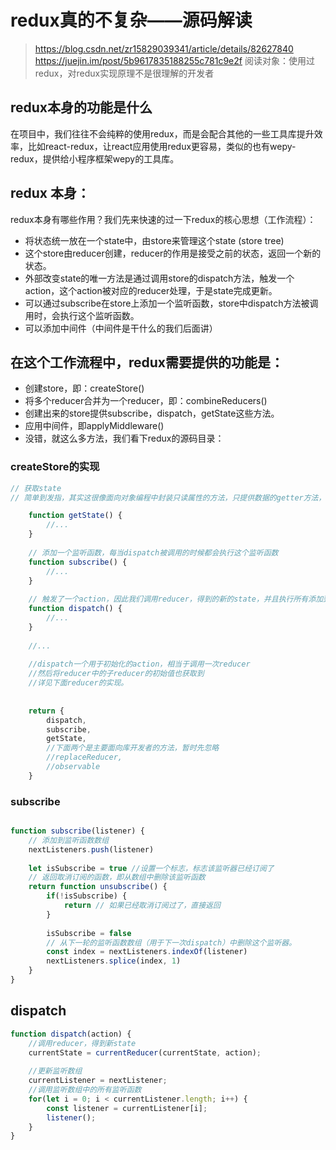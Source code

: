 # redux真的不复杂——源码解读
> https://blog.csdn.net/zr15829039341/article/details/82627840
> https://juejin.im/post/5b9617835188255c781c9e2f
> 阅读对象：使用过redux，对redux实现原理不是很理解的开发者

## redux本身的功能是什么
在项目中，我们往往不会纯粹的使用redux，而是会配合其他的一些工具库提升效率，比如react-redux，让react应用使用redux更容易，类似的也有wepy-redux，提供给小程序框架wepy的工具库。

## redux 本身：
redux本身有哪些作用？我们先来快速的过一下redux的核心思想（工作流程）：

- 将状态统一放在一个state中，由store来管理这个state (store tree)
- 这个store由reducer创建，reducer的作用是接受之前的状态，返回一个新的状态。
- 外部改变state的唯一方法是通过调用store的dispatch方法，触发一个action，这个action被对应的reducer处理，于是state完成更新。
- 可以通过subscribe在store上添加一个监听函数，store中dispatch方法被调用时，会执行这个监听函数。
- 可以添加中间件（中间件是干什么的我们后面讲）


## 在这个工作流程中，redux需要提供的功能是：

- 创建store，即：createStore()
- 将多个reducer合并为一个reducer，即：combineReducers()
- 创建出来的store提供subscribe，dispatch，getState这些方法。
- 应用中间件，即applyMiddleware()
- 没错，就这么多方法，我们看下redux的源码目录：

### createStore的实现

```js
// 获取state
// 简单到发指，其实这很像面向对象编程中封装只读属性的方法，只提供数据的getter方法，而不直接提供setter。

    function getState() {
        //...
    }
    
    // 添加一个监听函数，每当dispatch被调用的时候都会执行这个监听函数
    function subscribe() {
        //...
    }
    
    // 触发了一个action，因此我们调用reducer，得到的新的state，并且执行所有添加到store中的监听函数。
    function dispatch() {
        //...
    }
   
    //...
    
    //dispatch一个用于初始化的action，相当于调用一次reducer
    //然后将reducer中的子reducer的初始值也获取到
    //详见下面reducer的实现。
    
    
    return {
        dispatch,
        subscribe,
        getState,
        //下面两个是主要面向库开发者的方法，暂时先忽略
        //replaceReducer,
        //observable
    }

```

### subscribe

```js

function subscribe(listener) {
    // 添加到监听函数数组
    nextListeners.push(listener)
    
    let isSubscribe = true //设置一个标志，标志该监听器已经订阅了
    // 返回取消订阅的函数，即从数组中删除该监听函数
    return function unsubscribe() {
        if(!isSubscribe) {
            return // 如果已经取消订阅过了，直接返回
        }
        
        isSubscribe = false
        // 从下一轮的监听函数数组（用于下一次dispatch）中删除这个监听器。
        const index = nextListeners.indexOf(listener)
        nextListeners.splice(index, 1)
    }
}
```

## dispatch
```js
function dispatch(action) {
    //调用reducer，得到新state
    currentState = currentReducer(currentState, action);
    
    //更新监听数组
    currentListener = nextListener;
    //调用监听数组中的所有监听函数
    for(let i = 0; i < currentListener.length; i++) {
        const listener = currentListener[i];
        listener();
    }
}
```
